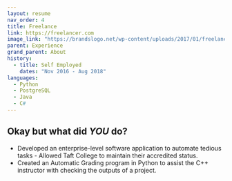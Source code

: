 ```yaml
---
layout: resume
nav_order: 4
title: Freelance
link: https://freelancer.com
image_link: "https://brandslogo.net/wp-content/uploads/2017/01/freelancer-logo.png"
parent: Experience
grand_parent: About
history:
  - title: Self Employed
    dates: "Nov 2016 - Aug 2018"
languages:
  - Python
  - PostgreSQL
  - Java
  - C#
---
```


## Okay but what did ***YOU*** do?

- Developed an enterprise-level software application to automate tedious tasks - Allowed Taft College to maintain their accredited status.
- Created an Automatic Grading program in Python to assist the C++ instructor with checking the outputs of a project.